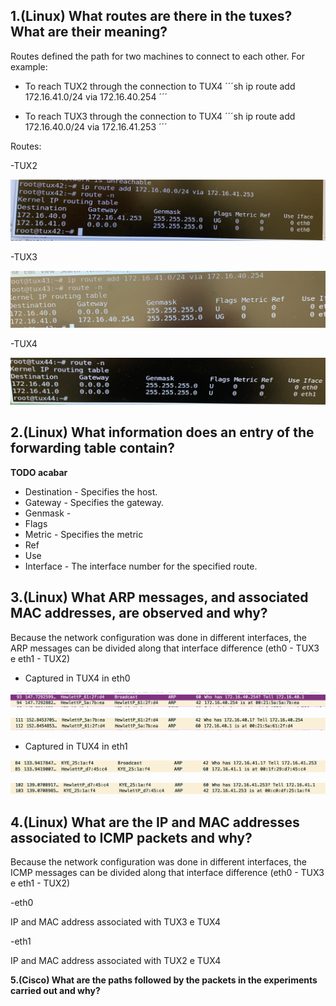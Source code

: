 ## **1.(Linux) What routes are there in the tuxes? What are their meaning?**

Routes defined the path for two machines to connect to each other. For example:

- To reach TUX2 through the connection to TUX4
´´´sh
ip route add 172.16.41.0/24 via 172.16.40.254
´´´

- To reach TUX3 through the connection to TUX4
´´´sh
ip route add 172.16.40.0/24 via 172.16.41.253
´´´

Routes:

-TUX2

![routes in TUX2](../images/experience4_tux2.png)

-TUX3

![routes in TUX3](../images/experience4_tux3.png)

-TUX4

![routes in TUX4](../images/experience4_tux4.png)

## **2.(Linux) What information does an entry of the forwarding table contain?**

**TODO acabar**
- Destination - Specifies the host.
- Gateway - Specifies the gateway.
- Genmask - 
- Flags
- Metric - Specifies the metric
- Ref
- Use 
- Interface - The interface number for the specified route.


## **3.(Linux) What ARP messages, and associated MAC addresses, are observed and why?**

Because the network configuration was done in different interfaces, the ARP messages can be divided along that interface difference (eth0 - TUX3 e eth1 - TUX2)

- Captured in TUX4 in eth0

![ARP messages in TUX4](../images/ARPMsgTUX4eth0a.png)

![ARP messages in TUX4](../images/ARPMsgTUX4eth0b.png)

- Captured in TUX4 in eth1

![ARP messages in TUX4](../images/ARPMsgTUX4eth1a.png)

![ARP messages in TUX4](../images/ARPMsgTUX4eth1b.png)


## **4.(Linux) What are the IP and MAC addresses associated to ICMP packets and why?**

Because the network configuration was done in different interfaces, the ICMP messages can be divided along that interface difference (eth0 - TUX3 e eth1 - TUX2)

-eth0

IP and MAC address associated with TUX3 e TUX4

-eth1

IP and MAC address associated with TUX2 e TUX4

**5.(Cisco) What are the paths followed by the packets in the experiments carried out and why?**